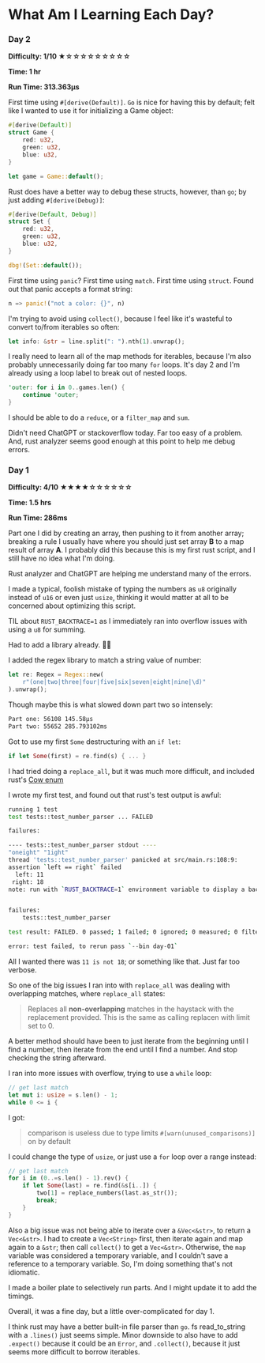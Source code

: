 # What Am I Learning Each Day?

### Day 2

**Difficulty: 1/10 ★☆☆☆☆☆☆☆☆☆**

**Time: 1 hr**

**Run Time: 313.363µs**

First time using `#[derive(Default)]`.  `Go` is nice for having this by default; felt like I wanted to use it for initializing a Game object:

```rust
#[derive(Default)]
struct Game {
    red: u32,
    green: u32,
    blue: u32,
}

let game = Game::default();
```

Rust does have a better way to debug these structs, however, than `go`; by just adding `#[derive(Debug)]`:

```rust
#[derive(Default, Debug)]
struct Set {
    red: u32,
    green: u32,
    blue: u32,
}

dbg!(Set::default());
```

First time using `panic`?  First time using `match`.  First time using `struct`.  Found out that panic accepts a format string:

```rust
n => panic!("not a color: {}", n)
```

I'm trying to avoid using `collect()`, because I feel like it's wasteful to convert to/from iterables so often:

```rust
let info: &str = line.split(": ").nth(1).unwrap();
```

I really need to learn all of the map methods for iterables, because I'm also probably unnecessarily doing far too many `for` loops.  It's day 2 and I'm already using a loop label to break out of nested loops.

```rust
'outer: for i in 0..games.len() {
    continue 'outer;    
}
```

I should be able to do a `reduce`, or a `filter_map` and `sum`.

Didn't need ChatGPT or stackoverflow today.  Far too easy of a problem.  And, rust analyzer seems good enough at this point to help me debug errors.

### Day 1

**Difficulty: 4/10 ★★★★☆☆☆☆☆☆**

**Time: 1.5 hrs**

**Run Time: 286ms**

Part one I did by creating an array, then pushing to it from another array; breaking a rule I usually have where you should just set array **B** to a map result of array **A**. I probably did this because this is my first rust script, and I still have no idea what I'm doing.

Rust analyzer and ChatGPT are helping me understand many of the errors.

I made a typical, foolish mistake of typing the numbers as `u8` originally instead of `u16` or even just `usize`, thinking it would matter at all to be concerned about optimizing this script.

TIL about `RUST_BACKTRACE=1` as I immediately ran into overflow issues with using a `u8` for summing.

Had to add a library already. 🤦‍♂️

I added the regex library to match a string value of number:

```rust
let re: Regex = Regex::new(
    r"(one|two|three|four|five|six|seven|eight|nine|\d)"
).unwrap();
```

Though maybe this is what slowed down part two so intensely:

```sh
Part one: 56108 145.58µs
Part two: 55652 285.793102ms
```

Got to use my first `Some` destructuring with an `if let`:

```rust
if let Some(first) = re.find(s) { ... }
```

I had tried doing a `replace_all`, but it was much more difficult, and included rust's [Cow enum](https://doc.rust-lang.org/std/borrow/enum.Cow.html)

I wrote my first test, and found out that rust's test output is awful:

```sh
running 1 test
test tests::test_number_parser ... FAILED

failures:

---- tests::test_number_parser stdout ----
"oneight" "1ight"
thread 'tests::test_number_parser' panicked at src/main.rs:108:9:
assertion `left == right` failed
  left: 11
 right: 18
note: run with `RUST_BACKTRACE=1` environment variable to display a backtrace


failures:
    tests::test_number_parser

test result: FAILED. 0 passed; 1 failed; 0 ignored; 0 measured; 0 filtered out; finished in 0.00s

error: test failed, to rerun pass `--bin day-01`
```

All I wanted there was `11 is not 18`; or something like that. Just far too verbose.

So one of the big issues I ran into with `replace_all` was dealing with overlapping matches, where `replace_all` states: 

> Replaces all **non-overlapping** matches in the haystack with the replacement provided. This is the same as calling replacen with limit set to 0.

A better method should have been to just iterate from the beginning until I find a number, then iterate from the end until I find a number. And stop checking the string afterward.

I ran into more issues with overflow, trying to use a `while` loop:

```rust
// get last match
let mut i: usize = s.len() - 1;
while 0 <= i {
```

I got: 

> comparison is useless due to type limits `#[warn(unused_comparisons)]` on by default

I could change the type of `usize`, or just use a `for` loop over a range instead:

```rust
// get last match
for i in (0..=s.len() - 1).rev() {
    if let Some(last) = re.find(&s[i..]) {
        two[1] = replace_numbers(last.as_str());
        break;
    }
}
```

Also a big issue was not being able to iterate over a `&Vec<&str>`, to return a `Vec<&str>`.  I had to create a `Vec<String>` first, then iterate again and map again to a `&str`; then call `collect()` to get a `Vec<&str>`.  Otherwise, the `map` variable was considered a temporary variable, and I couldn't save a reference to a temporary variable.  So, I'm doing something that's not idiomatic.

I made a boiler plate to selectively run parts.  And I might update it to add the timings.

Overall, it was a fine day, but a little over-complicated for day 1.

I think rust may have a better built-in file parser than `go`.  fs read_to_string with a `.lines()` just seems simple.  Minor downside to also have to add `.expect()` because it could be an `Error`, and `.collect()`, because it just seems more difficult to borrow iterables.
